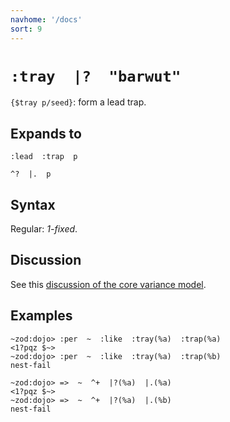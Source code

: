 ```yaml
---
navhome: '/docs'
sort: 9
---
```


# `:tray  |?  "barwut"`

`{$tray p/seed}`: form a lead trap.

## Expands to

    :lead  :trap  p

    ^?  |.  p

## Syntax

Regular: *1-fixed*.

## Discussion

See this [discussion of the core variance model](../../../advanced).

## Examples

    ~zod:dojo> :per  ~  :like  :tray(%a)  :trap(%a)
    <1?pqz $~>
    ~zod:dojo> :per  ~  :like  :tray(%a)  :trap(%b)
    nest-fail

    ~zod:dojo> =>  ~  ^+  |?(%a)  |.(%a)
    <1?pqz $~>
    ~zod:dojo> =>  ~  ^+  |?(%a)  |.(%b)
    nest-fail
